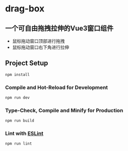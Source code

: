 # drag-box

## 一个可自由拖拽拉伸的Vue3窗口组件

- 鼠标拖动窗口顶部进行拖拽
- 鼠标拖动窗口右下角进行拉伸

## Project Setup

```sh
npm install
```

### Compile and Hot-Reload for Development

```sh
npm run dev
```

### Type-Check, Compile and Minify for Production

```sh
npm run build
```

### Lint with [ESLint](https://eslint.org/)

```sh
npm run lint
```
